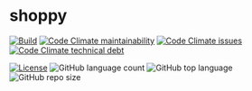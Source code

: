 # shoppy
[![Build](https://github.com/SudeepGujar/shoppy/workflows/Build/badge.svg)](https://github.com/SudeepGujar/shoppy/actions)
[![Code Climate maintainability](https://img.shields.io/codeclimate/maintainability/SudeepGujar/solutions)](https://codeclimate.com/github/shoppy/solutions)
[![Code Climate issues](https://img.shields.io/codeclimate/issues/SudeepGujar/solutions)](https://codeclimate.com/github/SudeepGujar/shoppy/issues)
[![Code Climate technical debt](https://img.shields.io/codeclimate/tech-debt/SudeepGujar/solutions)](https://codeclimate.com/github/SudeepGujar/shoppy/trends/technical_debt)

[![License](https://img.shields.io/badge/License-Apache%202.0-blue.svg)](https://opensource.org/licenses/Apache-2.0)
![GitHub language count](https://img.shields.io/github/languages/count/SudeepGujar/shoppy)
![GitHub top language](https://img.shields.io/github/languages/top/SudeepGujar/shoppy)
![GitHub repo size](https://img.shields.io/github/repo-size/SudeepGujar/shoppy)
